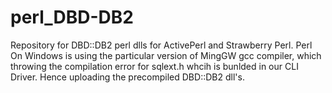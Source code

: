 # perl_DBD-DB2
Repository for DBD::DB2 perl dlls for ActivePerl and Strawberry Perl.
Perl On Windows is using the particular version of MingGW gcc compiler,
which throwing the compilation error for sqlext.h whcih is bunlded in
our CLI Driver. Hence uploading the precompiled DBD::DB2 dll's.

